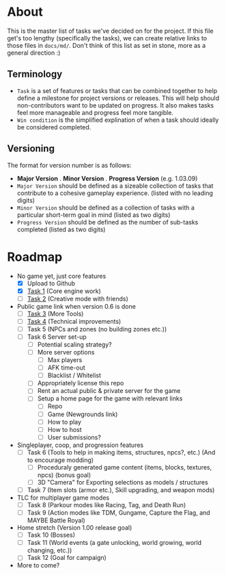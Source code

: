 # About
This is the master list of tasks we've decided on for the project. If this file get's too lengthy (specifically the tasks), we can create relative links to those files in `docs/md/`. Don't think of this list as set in stone, more as a general direction :)

## Terminology
- `Task` is a set of features or tasks that can be combined together to help define a milestone for project versions or releases. This will help should non-contributors want to be updated on progress. It also makes tasks feel more manageable and progress feel more tangible.
- `Win condition` is the simplified explination of when a task should ideally be considered completed.

## Versioning
The format for version number is as follows:
- **Major Version** . **Minor Version** . **Progress Version** (e.g. 1.03.09)
- `Major Version` should be defined as a sizeable collection of tasks that contribute to a cohesive gameplay experience. (listed with no leading digits)
- `Minor Version` should be defined as a collection of tasks with a particular short-term goal in mind (listed as two digits)
- `Progress Version` should be defined as the number of sub-tasks completed (listed as two digits)

# Roadmap
- No game yet, just core features
    - [X] Upload to Github
    - [X] [Task 1](./Tasks/Task1.md) (Core engine work)
    - [ ] [Task 2](./Tasks/Task2.md) (Creative mode with friends)
- Public game link when version 0.6 is done
    - [ ] [Task 3](./Tasks/Task3.md) (More Tools)
    - [ ] [Task 4](./Tasks/Task4.md) (Technical improvements)
    - [ ] Task 5 (NPCs and zones (no building zones etc.))
    - [ ] Task 6 Server set-up
        - [ ] Potential scaling strategy?
        - [ ] More server options
            - [ ] Max players
            - [ ] AFK time-out
            - [ ] Blacklist / Whitelist
        - [ ] Appropriately license this repo
        - [ ] Rent an actual public & private server for the game
        - [ ] Setup a home page for the game with relevant links
            - [ ] Repo
            - [ ] Game (Newgrounds link)
            - [ ] How to play
            - [ ] How to host
            - [ ] User submissions?
- Singleplayer, coop, and progression features
    - [ ] Task 6 (Tools to help in making items, structures, npcs?, etc.) (And to encourage modding)
        - [ ] Proceduraly generated game content (items, blocks, textures, npcs) (bonus goal)
        - [ ] 3D "Camera" for Exporting selections as models / structures
    - [ ] Task 7 (Item slots (armor etc.), Skill upgrading, and weapon mods)
- TLC for multiplayer game modes
    - [ ] Task 8 (Parkour modes like Racing, Tag, and Death Run)
    - [ ] Task 9 (Action modes like TDM, Gungame, Capture the Flag, and MAYBE Battle Royal)
- Home stretch (Version 1.00 release goal)
    - [ ] Task 10 (Bosses)
    - [ ] Task 11 (World events (a gate unlocking, world growing, world changing, etc.))
    - [ ] Task 12 (Goal for campaign)
- More to come?